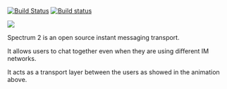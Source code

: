 [![Build Status](https://travis-ci.org/SpectrumIM/spectrum2.svg?branch=master)](https://travis-ci.org/SpectrumIM/spectrum2) [![Build status](https://ci.appveyor.com/api/projects/status/mfcvy164ndetieim?svg=true)](https://ci.appveyor.com/project/vitalyster/libtransport)

![](http://spectrum.im/animation.gif)

Spectrum 2 is an open source instant messaging transport.

It allows users to chat together even when they are using different IM networks.

It acts as a transport layer between the users as showed in the animation above. 
